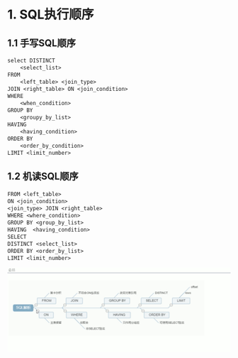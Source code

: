 # 1. SQL执行顺序

## 1.1 手写SQL顺序
```mysql
select DISTINCT
    <select_list>
FROM
    <left_table> <join_type>
JOIN <right_table> ON <join_condition>     
WHERE
    <when_condition>
GROUP BY
    <groupy_by_list>
HAVING
    <having_condition>
ORDER BY
    <order_by_condition>
LIMIT <limit_number>
```

## 1.2 机读SQL顺序
```mysql
FROM <left_table>
ON <join_condition>
<join_type> JOIN <right_table>
WHERE <where_condition>
GROUP BY <group_by_list>
HAVING  <having_condition>
SELECT
DISTINCT <select_list>
ORDER BY <order_by_list>
LIMIT <limit_number>
```

![](../assets/sql解析.png)